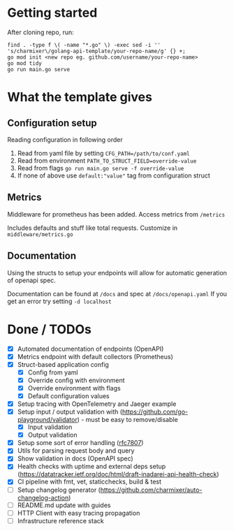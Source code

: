 # Getting started

After cloning repo, run:

```
find . -type f \( -name "*.go" \) -exec sed -i '' 's/charmixer\/golang-api-template/your-repo-name/g' {} +;
go mod init <new repo eg. github.com/username/your-repo-name>
go mod tidy
go run main.go serve
```

# What the template gives

## Configuration setup

Reading configuration in following order

1. Read from yaml file by setting `CFG_PATH=/path/to/conf.yaml`
2. Read from environment `PATH_TO_STRUCT_FIELD=override-value`
3. Read from flags `go run main.go serve -f override-value`
4. If none of above use `default:"value"` tag from configuration struct

## Metrics

Middleware for prometheus has been added. Access metrics from `/metrics`

Includes defaults and stuff like total requests. Customize in `middleware/metrics.go`

## Documentation

Using the structs to setup your endpoints will allow for automatic generation of openapi spec.

Documentation can be found at `/docs` and spec at `/docs/openapi.yaml`
If you get an error try setting `-d localhost`

# Done / TODOs

- [x] Automated documentation of endpoints (OpenAPI)
- [x] Metrics endpoint with default collectors (Prometheus)
- [x] Struct-based application config
  - [x] Config from yaml
  - [x] Override config with environment
  - [x] Override environment with flags
  - [x] Default configuration values
- [x] Setup tracing with OpenTelemetry and Jaeger example
- [x] Setup input / output validation with (https://github.com/go-playground/validator) - must be easy to remove/disable
  - [x] Input validation
  - [x] Output validation
- [x] Setup some sort of error handling ([rfc7807](https://datatracker.ietf.org/doc/html/rfc7807))
- [x] Utils for parsing request body and query
- [x] Show validation in docs (OpenAPI spec)
- [x] Health checks with uptime and external deps setup (https://datatracker.ietf.org/doc/html/draft-inadarei-api-health-check)
- [x] CI pipeline with fmt, vet, staticchecks, build & test
- [ ] Setup changelog generator (https://github.com/charmixer/auto-changelog-action)
- [ ] README.md update with guides
- [ ] HTTP Client with easy tracing propagation
- [ ] Infrastructure reference stack

